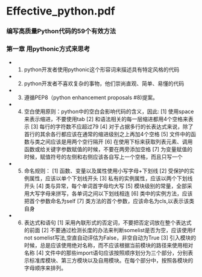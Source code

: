 # Effective_python.pdf
### 编写高质量Python代码的59个有效方法

### 第一章 用pythonic方式来思考
* 1. python开发者使用pythonic这个形容词来描述具有特定风格的代码
* 2. python开发者不喜欢复杂的事物，他们崇尚直观、简单、易懂的代码
* 3. 遵循PEP8（python enhancement proposals #8)提案。
* 4. 空白使用原则：python中的空白会影响代码的含义，因此:
[1] 使用space来表示缩进，不要使用tab
[2] 和语法相关的每一层缩进都用4个空格来表示
[3] 每行的字符数不应超过79
[4] 对于占据多行的长表达式来说，除了首行的其余各行都应该在通常的缩进级别之上再加4个空格
[5] 文件中的函数与类之间应该是用两个空行隔开
[6] 在使用下标来获取列表元素、调用函数或给关键字参数赋值的时候，不要在两旁添加空格
[7] 为变量赋值的时候，赋值符号的左侧和右侧应该各自写上一个空格，而且只写一个

* 5. 命名规则：
[1] 函数、变量以及属性使用小写字母+下划线
[2] 受保护的实例属性，应该以单个下划线开头
[3] 私有的实例属性，应该以两个下划线开头
[4] 类与异常，每个单词首字母均大写
[5] 模块级别的常量，全部采用大写字母来拼写，各单词之间以下划线相连
[6] 类中的实例方法，应该把首个参数命名为self
[7] 类方法的首个参数，应该命名为cls,以表示该类自身

* 6. 表达式和语句
[1] 采用內联形式的否定词，不要把否定词放在整个表达式的前面
[2] 不要通过检测长度的办法来判断somelist是否为空，应该使用if not somelist写法,空直自动评估为False，非空自动为True
[3] 引入模块的时候，总是应该使用绝对名称，而不应该根据当前模块的路径来使用相对名称
[4] 文件中的那些import语句应该按照顺序划分为三个部分，分别表示标准库模块、第三方模块以及自用模块。在每个部分中，按照各模块的字母顺序来排列。
